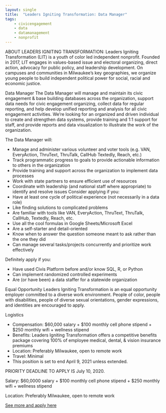 ```yaml
---
layout: single
title:  "Leaders Igniting Transformation: Data Manager"
tags: 
    - civicengagement
    - data
    - datamanagement
    - nonprofit
---
```

ABOUT LEADERS IGNITING TRANSFORMATION:
Leaders Igniting Transformation (LIT) is a youth of color led independent nonprofit. Founded in 2017,
LIT engages in values-based issue and electoral organizing, direct action, advocacy for public policy,
and leadership development. On campuses and communities in Milwaukee’s key geographies, we
organize young people to build independent political power for social, racial and economic justice.

Data Manager
The Data Manager will manage and maintain its civic engagement & base building databases across
the organization, support data needs for civic engagement organizing, collect data for regular
reporting, and help develop unified reporting and analysis for all civic engagement activities. We’re
looking for an organized and driven individual to create and strengthen data systems, provide training
and 1:1 support for staff, and provide reports and data visualization to illustrate the work of the
organization.

The Data Manager will:
* Manage and administer various volunteer and voter tools (e.g. VAN, EveryAction, ThruText,
ThruTalk, CallHub Textedly, Reach, etc.)
* Track programmatic progress to goals to provide actionable information to others in the
organization
* Provide training and support across the organization to implement data processes
* Work with state partners to ensure efficient use of resources
* Coordinate with leadership (and national staff where appropriate) to identify and resolve issues
Consider applying if you:
* Have at least one cycle of political experience (not necessarily in a data role)
* Like finding solutions to complicated problems
* Are familiar with tools like VAN, EveryAction, ThruText, ThruTalk, CallHub, Textedly, Reach, etc.
* Use all the cool formulas in Google Sheets/Microsoft Excel
* Are a self-starter and detail-oriented
* Know when to answer the question someone meant to ask rather than the one they did
* Can manage several tasks/projects concurrently and prioritize work effectively

Definitely apply if you:
* Have used Civis Platform before and/or know SQL, R, or Python
* Can implement randomized controlled experiments
* Are (or have been) a data staffer for a statewide organization

Equal Opportunity
Leaders Igniting Transformation is an equal opportunity employer committed to a diverse work
environment. People of color, people with disabilities, people of diverse sexual orientations, gender
expressions, and identities are encouraged to apply.

Logistics
* Compensation: $60,000 salary + $100 monthly cell phone stipend + $250 monthly wifi +
wellness stipend
* Benefits: Leaders Igniting Transformation offers a competitive benefits package covering
100% of employee medical, dental, & vision insurance premiums
* Location: Preferably Milwaukee, open to remote work
* Travel: Minimal
* This position is set to end April 9, 2021 unless extended.

PRIORITY DEADLINE TO APPLY IS July 10, 2020.

Salary: $60,0000 salary + $100 monthly cell phone stipend + $250 monthly wifi +
wellness stipend

Location:  Preferably Milwaukee, open to remote work


[See more and apply here](https://static1.squarespace.com/static/59babf0451a584437bcb6f6c/t/5ef121a63ab7a06348921065/1592861094585/LIT_DataManager_Description-2.pdf)
